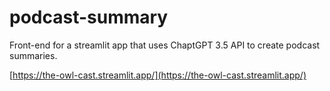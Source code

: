 # podcast-summary
Front-end for a streamlit app that uses ChaptGPT 3.5 API to create podcast summaries.

[https://the-owl-cast.streamlit.app/](https://the-owl-cast.streamlit.app/)
